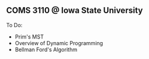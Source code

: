 ## COMS 3110 @ Iowa State University


To Do:

- Prim's MST
- Overview of Dynamic Programming
- Bellman Ford's Algorithm
